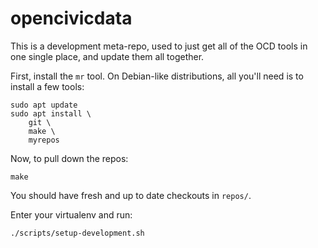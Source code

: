 opencivicdata
=============

This is a development meta-repo, used to just get all of the OCD tools
in one single place, and update them all together.

First, install the `mr` tool. On Debian-like distributions, all you'll need
is to install a few tools:

```
sudo apt update
sudo apt install \
    git \
    make \
    myrepos
```

Now, to pull down the repos:

```
make
```

You should have fresh and up to date checkouts in `repos/`.

Enter your virtualenv and run:

```
./scripts/setup-development.sh
```

